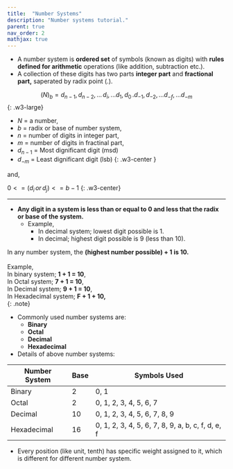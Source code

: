 ```yaml
---
title:  "Number Systems"
description: "Number systems tutorial."
parent: true
nav_order: 2
mathjax: true
---
```


- A number system is **ordered set** of symbols (known as digits) with **rules defined for arithmetic** operations (like addition, subtraction etc.).
- A collection of these digits has two parts **integer part** and **fractional part,** saperated by radix point (.).

$$(N)_b = d_{n-1}, \, d_{n-2}, \,... \,d_i, \,...d_1, \, d_0 \,. d_{-1}, \, d_{-2}, \,...d_{-f}, \,... d_{-m}$$
{: .w3-large}

- $N$ = a number, 
- $b$ = radix or base of number system,
- $n$ = number of digits in integer part,
- $m$ = number of digits in fractinal part, 
- $d_{n-1}$ = Most dignificant digit (msd)
- $d_{-m}$ = Least dignificant digit (lsb)
{: .w3-center }

and,

$0 <= (d_i \, or \, d_j) <= b-1$
{: .w3-center}

***

- **Any digit in a system is less than or equal to 0 and less that the radix or base of the system.**
    - Example,
        - In decimal system; lowest digit possible is 1.
        - In decimal; highest digit possible is 9 (less than 10).

In any number system, the **(highest number possible) + 1 is 10.**<br><br>
Example, <br>
In binary system; **1 + 1 = 10**, <br>
In Octal system; **7 + 1 = 10**, <br>
In Decimal system; **9 + 1 = 10**, <br>
In Hexadecimal system; **F + 1 + 10,** <br>
{: .note}

- Commonly used number systems are:
    - **Binary**
    - **Octal**
    - **Decimal**
    - **Hexadecimal**
- Details of above number systems:

|Number System | Base | Symbols Used |
|-|-|-|
|Binary|2|0, 1|
|Octal|2|0, 1, 2, 3, 4, 5, 6, 7|
|Decimal|10|0, 1, 2, 3, 4, 5, 6, 7, 8, 9|
|Hexadecimal|16|0, 1, 2, 3, 4, 5, 6, 7, 8, 9, a, b, c, f, d, e, f|

- Every position (like unit, tenth) has specific weight assigned to it, which is different for different number system.



